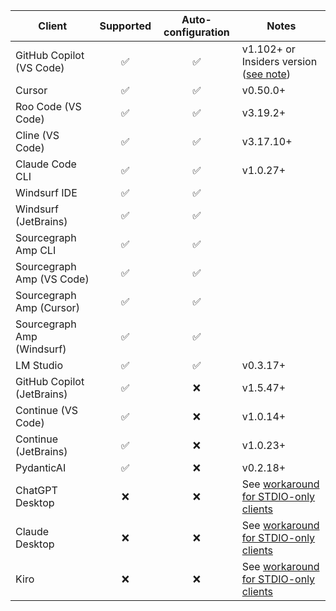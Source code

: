 | Client                     | Supported | Auto-configuration | Notes                                       |
| -------------------------- | :-------: | :----------------: | ------------------------------------------- |
| GitHub Copilot (VS Code)   |    ✅     |         ✅         | v1.102+ or Insiders version ([see note][3]) |
| Cursor                     |    ✅     |         ✅         | v0.50.0+                                    |
| Roo Code (VS Code)         |    ✅     |         ✅         | v3.19.2+                                    |
| Cline (VS Code)            |    ✅     |         ✅         | v3.17.10+                                   |
| Claude Code CLI            |    ✅     |         ✅         | v1.0.27+                                    |
| Windsurf IDE               |    ✅     |         ✅         |                                             |
| Windsurf (JetBrains)       |    ✅     |         ✅         |                                             |
| Sourcegraph Amp CLI        |    ✅     |         ✅         |                                             |
| Sourcegraph Amp (VS Code)  |    ✅     |         ✅         |                                             |
| Sourcegraph Amp (Cursor)   |    ✅     |         ✅         |                                             |
| Sourcegraph Amp (Windsurf) |    ✅     |         ✅         |                                             |
| LM Studio                  |    ✅     |         ✅         | v0.3.17+                                    |
| GitHub Copilot (JetBrains) |    ✅     |         ❌         | v1.5.47+                                    |
| Continue (VS Code)         |    ✅     |         ❌         | v1.0.14+                                    |
| Continue (JetBrains)       |    ✅     |         ❌         | v1.0.23+                                    |
| PydanticAI                 |    ✅     |         ❌         | v0.2.18+                                    |
| ChatGPT Desktop            |    ❌     |         ❌         | See [workaround for STDIO-only clients][4]  |
| Claude Desktop             |    ❌     |         ❌         | See [workaround for STDIO-only clients][4]  |
| Kiro                       |    ❌     |         ❌         | See [workaround for STDIO-only clients][4]  |

[3]: /toolhive/reference/client-compatibility.mdx#vs-code-with-copilot
[4]: /toolhive/reference/client-compatibility#stdio-only-client-configuration
